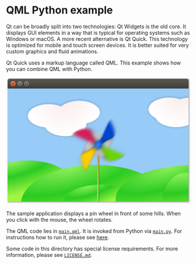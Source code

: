 # QML Python example

Qt can be broadly split into two technologies: Qt Widgets is the old core. It displays GUI elements in a way that is typical for operating systems such as Windows or macOS. A more recent alternative is Qt Quick. This technology is optimized for mobile and touch screen devices. It is better suited for very custom graphics and fluid animations.

Qt Quick uses a markup language called QML. This example shows how you can combine QML with Python.

<p align="center"><img src="qml-python-example.png" alt="QML Python Example"></p>

The sample application displays a pin wheel in front of some hills. When you click with the mouse, the wheel rotates.

The QML code lies in [`main.qml`](main.qml). It is invoked from Python via [`main.py`](main.py). For instructions how to run it, please see [here](https://github.com/1mh/pyqt-examples#running-the-examples).

Some code in this directory has special license requirements. For more information, please see [`LICENSE.md`](LICENSE.md).
